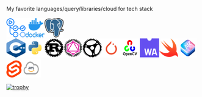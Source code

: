 My favorite languages/query/libraries/cloud for tech stack </br></br>
<a href="https://github.com/features/actions" target="_blank"><img src="https://github.com/rchavezj/rchavezj/blob/master/logos/githubActions.png" width="50" height="50"/></a><a href="https://www.docker.com/" target="_blank"><img src="https://github.com/rchavezj/rchavezj/blob/master/logos/docker.png" width="50" height="50"/></a><a href="https://www.postgresql.org/" target="_blank"><img src="https://github.com/rchavezj/rchavezj/blob/master/logos/postgresql.png" width="50" height="50"/></a></br>
<a href="https://www.cplusplus.com/" target="_blank"><img src="https://github.com/rchavezj/rchavezj/blob/master/logos/cpp.png" width="50" height="50"/></a><a href="https://www.python.org/" target="_blank"><img src="https://github.com/rchavezj/rchavezj/blob/master/logos/python.png" width="50" height="50" /></a><a href="https://www.rust-lang.org/" target="_blank"><img src="https://github.com/rchavezj/rchavezj/blob/master/logos/rust.png" width="50" height="50" /></a><a href="https://github.com/graphql-rust/juniper#readme" target="_blank"><img src="https://github.com/rchavezj/rchavezj/blob/master/logos/rust-juniper.png" width="50" height="50" /></a><a href="https://actix.rs/" target="_blank"><img src="https://github.com/rchavezj/rchavezj/blob/master/logos/actix.png" width="50" height="50" /></a><a href="https://pytorch.org/" target="_blank"><img src="https://github.com/rchavezj/rchavezj/blob/master/logos/pytorch.png" width="50" height="50" /></a><a href="https://opencv.org/" target="_blank"><img src="https://github.com/rchavezj/rchavezj/blob/master/logos/opencv.png" width="50" height="50" /></a><a href="https://webassembly.org/" target="_blank"><img src="https://github.com/rchavezj/rchavezj/blob/master/logos/wasm.png" width="50" height="50" /></a><a href="https://developer.apple.com/swift/" target="_blank"><img src="https://github.com/rchavezj/rchavezj/blob/master/logos/swift.png" width="50" height="50" /></a><a href="https://developer.apple.com/augmented-reality/" target="_blank"><img src="https://github.com/rchavezj/rchavezj/blob/master/logos/arkit.png" width="50" height="50" /></a><a href="https://svelte.dev/" target="_blank"><img src="https://github.com/rchavezj/rchavezj/blob/master/logos/svelte.png" width="40" height="45" /></a><a href="https://aws.amazon.com/" target="_blank"><img src="https://github.com/rchavezj/rchavezj/blob/master/logos/aws.png" width="50" height="50" /></a>


[![trophy](https://github-profile-trophy.vercel.app/?username=rchavezj&theme=dracula)](https://github.com/ryo-ma/github-profile-trophy)
